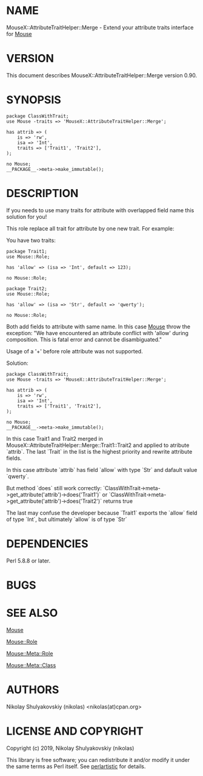 # NAME

MouseX::AttributeTraitHelper::Merge - Extend your attribute traits interface for [Mouse](https://metacpan.org/pod/Mouse)

# VERSION

This document describes MouseX::AttributeTraitHelper::Merge version 0.90.

# SYNOPSIS

    package ClassWithTrait;
    use Mouse -traits => 'MouseX::AttributeTraitHelper::Merge';
    
    has attrib => (
        is => 'rw',
        isa => 'Int',
        traits => ['Trait1', 'Trait2'],
    );
    
    no Mouse;
    __PACKAGE__->meta->make_immutable();

# DESCRIPTION

If you needs to use many traits for attribute with overlapped field name this solution for you!

This role replace all trait for attribute by one new trait. For example:

You have two traits:

    package Trait1;
    use Mouse::Role;
    
    has 'allow' => (isa => 'Int', default => 123);
    
    no Mouse::Role;
    
    package Trait2;
    use Mouse::Role;
    
    has 'allow' => (isa => 'Str', default => 'qwerty');
    
    no Mouse::Role;

Both add fields to attribute with same name. In this case [Mouse](https://metacpan.org/pod/Mouse) throw the exception:
"We have encountered an attribute conflict with 'allow' during composition. This is fatal error and cannot be disambiguated."

Usage of a '+' before role attribute was not supported.

Solution:

    package ClassWithTrait;
    use Mouse -traits => 'MouseX::AttributeTraitHelper::Merge';
    
    has attrib => (
        is => 'rw',
        isa => 'Int',
        traits => ['Trait1', 'Trait2'],
    );
    
    no Mouse;
    __PACKAGE__->meta->make_immutable();

In this case Trait1 and Trait2 merged in MouseX::AttributeTraitHelper::Merge::Trait1::Trait2 and applied to atribute \`attrib\`.
The last \`Trait\` in the list is the highest priority and rewrite attribute fields.

In this case attribute \`attrib\` has field \`allow\` with type \`Str\` and dafault value \`qwerty\`.

But method \`does\` still work correctly:
\`ClassWithTrait->meta->get\_attribute('attrib')->does('Trait1')\` or \`ClassWithTrait->meta->get\_attribute('attrib')->does('Trait2')\` returns true

The last may confuse the developer because \`Trait1\` exports the \`allow\` field of type \`Int\`, but ultimately \`allow\` is of type \`Str\`

# DEPENDENCIES

Perl 5.8.8 or later.

# BUGS

# SEE ALSO

[Mouse](https://metacpan.org/pod/Mouse)

[Mouse::Role](https://metacpan.org/pod/Mouse%3A%3ARole)

[Mouse::Meta::Role](https://metacpan.org/pod/Mouse%3A%3AMeta%3A%3ARole)

[Mouse::Meta::Class](https://metacpan.org/pod/Mouse%3A%3AMeta%3A%3AClass)

# AUTHORS

Nikolay Shulyakovskiy (nikolas) &lt;nikolas(at)cpan.org> 

# LICENSE AND COPYRIGHT

Copyright (c) 2019, Nikolay Shulyakovskiy (nikolas)

This library is free software; you can redistribute it and/or modify
it under the same terms as Perl itself. See [perlartistic](https://metacpan.org/pod/perlartistic) for details.
